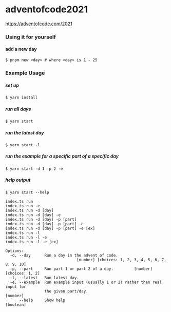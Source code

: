 # adventofcode2021

https://adventofcode.com/2021

### Using it for yourself

#### add a new day

```shell script
$ pnpm new <day> # where <day> is 1 - 25
```

### Example Usage

##### set up

```shell script
$ yarn install
```

##### run all days

```shell script
$ yarn start
```

##### run the latest day

```shell script
$ yarn start -l
```

##### run the example for a specific part of a specific day

```shell script
$ yarn start -d 1 -p 2 -e
```

##### help output

```shell script
$ yarn start --help

index.ts run
index.ts run -e
index.ts run -d [day]
index.ts run -d [day] -e
index.ts run -d [day] -p [part]
index.ts run -d [day] -p [part] -e
index.ts run -d [day] -p [part] -e [ex]
index.ts run -l
index.ts run -l -e
index.ts run -l -e [ex]

Options:
  -d, --day      Run a day in the advent of code.
                               [number] [choices: 1, 2, 3, 4, 5, 6, 7, 8, 9, 10]
  -p, --part     Run part 1 or part 2 of a day.         [number] [choices: 1, 2]
  -l, --latest   Run latest day.
  -e, --example  Run example input (usually 1 or 2) rather than real input for
                 the given part/day.                                    [number]
      --help     Show help                                             [boolean]
```

